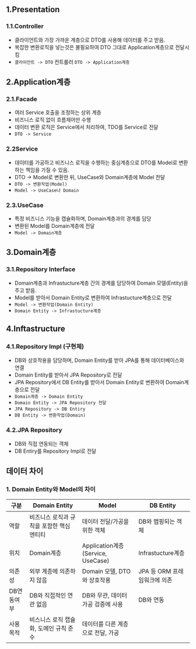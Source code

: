 ## 1.Presentation
### 1.1.Controller
- 클라이언트와 가장 가까운 계층으로 DTO를 사용해 데이터를 주고 받음.
- 복잡한 변환로직을 넣는것은 불필요하여 DTO 그대로 Application계층으로 전달시킴
- `클라이언트 -> DTO` 컨트롤러 `DTO -> Application계층 `

## 2.Application계층 
### 2.1.Facade
- 여러 Service 호출을 조정하는 상위 계층
- 비즈니스 로직 없이 흐름제어만 수행
- 데이터 변환 로직은 Service에서 처리하여, TDO를 Service로 전달
- `DTO -> Service`
### 2.2Service 
- 데이터를 가공하고 비즈니스 로직을 수행하는 중심계층으로 DTO를 Model로 변환하는 책임을 가질 수 있음.
- DTO -> Model로 변환한 뒤, UseCase와 Domain계층에 Model 전달
- `DTO -> 변환작업(Model)`
- `Model -> UseCase나 Domain`
### 2.3.UseCase 
- 특정 비즈니스 기능을 캡슐화하며, Domain계층과의 경계를 담당
- 변환된 Model를 Domain계층에 전달
- `Model -> Domain계층 `
## 3.Domain계층 
### 3.1.Repository Interface
- Domain계층과 Infrastucture계층 간의 경계를 담당하여 Domain 모델(Entity)을 주고 받음.
- Model를 받아서 Domain Entity로 변환하여 Infrastucture계층으로 전달
- `Model -> 변환작업(Domain Entity)`
- `Domain Entity -> Infrastucture계층`
## 4.Inftastructure
### 4.1.Repository Impl (구현체)
- DB와 상호작용을 담당하며, Domain Entity를 받아 JPA를 통해 데이터베이스와 연결
- Domain Entity를 받아서 JPA Repository로 전달
- JPA Repository에서 DB Entity를 받아서 Domain Entity로 변환하여 Domain계층으로 전달
- `Domain계층 -> Domain Entity`
- `Domain Entity -> JPA Repository 전달`
- `JPA Repository -> DB Entiry`
- `DB Entity -> 변환작업(Domain)`
### 4.2.JPA Repository 
- DB와 직접 연동되는 객체
- DB Entiry를 Repository Impl로 전달

## 데이터 차이
### 1. Domain Entity와 Model의 차이

| 구분     | Domain Entity           | Model                           | DB Entity           |
| ------ | ----------------------- | ------------------------------- | ------------------- |
| 역할     | 비즈니스 로직과 규칙을 포함한 핵심 엔티티 | 데이터 전달/가공을 위한 객체                | DB와 맵핑되는 객체         |
| 위치     | Domain계층                | Application계층(Service, UseCase) | Infrastucture계층     |
| 의존성    | 외부 계층에 의존하지 않음          | Domain 모델, DTO와 상호작용            | JPA 등 ORM 프레임워크에 의존 |
| DB연동여부 | DB와 직접적인 연관 없음          | DB와 무관, 데이터 가공 검증에 사용           | DB와 연동              |
| 사용 목적  | 비스니스 로직 캡슐화, 도메인 규칙 준수  | 데이터를 다른 계층으로 전달, 가공             |                     |
